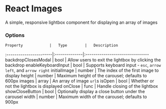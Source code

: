 # React Images

A simple, responsive lightbox component for displaying an array of images

### Options

	Property			|	Type		|	Description
:-----------------------|:--------------|:--------------------------------
	backdropClosesModal	|	bool		|	Allow users to exit the lightbox by clicking the backdrop
	enableKeyboardInput	|	bool		|	Supports keyboard input - `esc`, `arrow left`, and `arrow right`
	initialImage		|	number		|	The index of the first image to display
	height				|	number		|	Maximum height of the carousel; defaults to 600px
	images				|	array		|	An array of image `url`s
	isOpen				|	bool		|	Whether or not the lightbox is displayed
	onClose			|	func		|	Handle closing of the lightbox
	showCloseButton		|	bool		|	Optionally display a close button under the carousel
	width				|	number		|	Maximum width of the carousel; defaults to 900px
